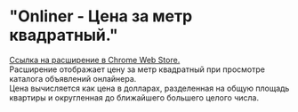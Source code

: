 # "Onliner - Цена за метр квадратный."
[Ссылка на расширение в Chrome Web Store.](https://chrome.google.com/webstore/detail/onliner-%D1%86%D0%B5%D0%BD%D0%B0-%D0%B7%D0%B0-%D0%BC%D0%B5%D1%82%D1%80-%D0%BA%D0%B2%D0%B0%D0%B4/nibdmfnaikjpeimbcijdjpakjceigfho)  
Расширение отображает цену за метр квадратный при просмотре каталога объявлений онлайнера.  
Цена вычисляется как цена в долларах, разделенная на общую площадь квартиры и округленная до ближайшего большего целого числа.
